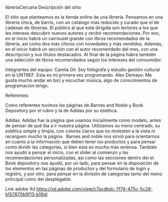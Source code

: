 
libreriaCercana
Descripción del sitio:

El sitio que planteamos es la tienda online de una librería. Pensamos en una librería chica, de barrio, con un catálogo más reducido y curado que el de cadenas de librerías. El público al que está dirigida son lectores a los que les interese descubrir nuevos autores y recibir recomendaciones. Por eso, en el inicio habrá un carrousel grande con libros recomendados de la librería, así como dos más chicos con novedades y más vendidos. Además, en el inicio habrá un sección con el autor recomendado del mes, con una descripción y sus títulos destacados. Al final de la página habrá también una selección de libros recomendados según los intereses del consumidor.

Integrantes del equipo: Camila Gil: Soy fotógrafa y estudio gestión cultural en la UNTREF. Esta es mi primera vez programando. Alex Demayo: Me gusta mucho andar en bici y escuchar música, algo de conocimientos de programación tengo.

Referentes:

Como referentes tuvimos las páginas de Barnes and Noble y Book Depository por el rubro y la de Adidas por su estética.

Adidas: Adidas fue la página que usamos inicialmente como modelo, antes de pensar de qué iba a ir nuestra página. Utilizamos su menú centrado, su estética simple y limpia, con colores claros que no molesten a la vista ni recarguen mucho la página.  Barnes and noble nos sirvió para orientarnos en cuanto a la información que deben tener los productos y para pensar como dividir las categorías, si bien esta es mucho más extensa. También nos ayudó a pensar el inicio, con el slider al comienzo y las recomendaciones personalizadas, así como las secciones dentro del el.  Book depository nos ayudó, por un lado, para pensar en la disposición de los elementos en las páginas de productos y del formulario de login y registro, y por otro, para pensar en la división de categorías tanto del menú principal como del desplegable.

Link adobe Xd https://xd.adobe.com/view/c7acdbdc-7f74-475c-5c28-b157870b9f13-b19d/
